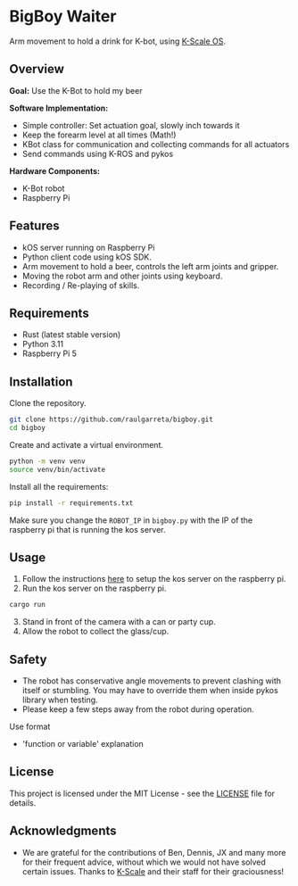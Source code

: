 # BigBoy Waiter

Arm movement to hold a drink for K-bot, using [K-Scale OS](https://github.com/kscalelabs/kos/).

## Overview

**Goal:** 
Use the K-Bot to hold my beer

**Software Implementation:**
- Simple controller: Set actuation goal, slowly inch towards it
- Keep the forearm level at all times (Math!)
- KBot class for communication and collecting commands for all actuators
- Send commands using K-ROS and pykos

**Hardware Components:**
- K-Bot robot
- Raspberry Pi


## Features

- kOS server running on Raspberry Pi
- Python client code using kOS SDK.
- Arm movement to hold a beer, controls the left arm joints and gripper.
- Moving the robot arm and other joints using keyboard.
- Recording / Re-playing of skills.


## Requirements 

- Rust (latest stable version)
- Python 3.11
- Raspberry Pi 5


## Installation

Clone the repository.

```bash
git clone https://github.com/raulgarreta/bigboy.git
cd bigboy
```

Create and activate a virtual environment.

```bash
python -m venv venv
source venv/bin/activate
```

Install all the requirements:

```bash
pip install -r requirements.txt
```

Make sure you change the `ROBOT_IP` in `bigboy.py` with the IP of the raspberry pi that is running the
kos server.

## Usage

1. Follow the instructions [here](https://sponge-sled-8df.notion.site/Setting-up-K-Bot-17f9bcb033d880509bcbfaff1db4fc33) to setup the kos server on the raspberry pi.
2. Run the kos server on the raspberry pi.
```bash
cargo run
```

3. Stand in front of the camera with a can or party cup.
4. Allow the robot to collect the glass/cup.

## Safety

- The robot has conservative angle movements to prevent clashing with itself or stumbling. You may have to override them when inside pykos library when testing. 
- Please keep a few steps away from the robot during operation.

Use format 
- 'function or variable' explanation

## License

This project is licensed under the MIT License - see the [LICENSE](LICENSE) file for details.

## Acknowledgments

- We are grateful for the contributions of Ben, Dennis, JX and many more for their frequent advice, without which we would not have solved certain issues. Thanks to [K-Scale](https://github.com/kscalelabs) and their staff for their graciousness!
